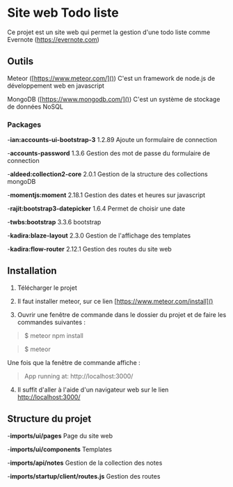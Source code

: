 # Site web Todo liste

Ce projet est un site web qui permet la gestion d'une todo liste comme Evernote (https://evernote.com)

## Outils

Meteor ([https://www.meteor.com/]())
	C'est un framework de node.js de développement web en javascript
    
MongoDB ([https://www.mongodb.com/]())
	C'est un système de stockage de données NoSQL
    
### Packages


-**ian:accounts-ui-bootstrap-3**       1.2.89  Ajoute un formulaire de connection

-**accounts-password**                 1.3.6  Gestion des mot de passe du formulaire de connection

-**aldeed:collection2-core**           2.0.1  Gestion de la structure des collections mongoDB

-**momentjs:moment**                   2.18.1  Gestion des dates et heures sur javascript

-**rajit:bootstrap3-datepicker**       1.6.4  Permet de choisir une date

-**twbs:bootstrap**                    3.3.6  bootstrap

-**kadira:blaze-layout**               2.3.0  Gestion de l'affichage des templates

-**kadira:flow-router**                2.12.1  Gestion des routes du site web
    
## Installation

1. Télécharger le projet

2. Il faut installer meteor, sur ce lien [https://www.meteor.com/install]()

3. Ouvrir une fenêtre de commande dans le dossier du projet et de faire les commandes suivantes :

> $ meteor npm install

> $ meteor

Une fois que la fenêtre de commande affiche : 

> App running at: http://localhost:3000/

4. Il suffit d'aller à l'aide d'un navigateur web sur le lien [http://localhost:3000/]()

## Structure du projet

-**imports/ui/pages** Page du site web

-**imports/ui/components** Templates

-**imports/api/notes** Gestion de la collection des notes

-**imports/startup/client/routes.js** Gestion des routes